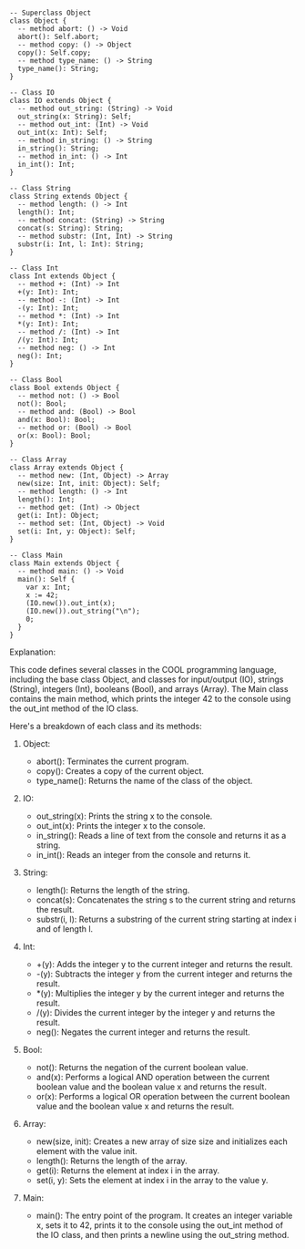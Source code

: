 ```cool

-- Superclass Object
class Object {
  -- method abort: () -> Void
  abort(): Self.abort;
  -- method copy: () -> Object
  copy(): Self.copy;
  -- method type_name: () -> String
  type_name(): String;
}

-- Class IO
class IO extends Object {
  -- method out_string: (String) -> Void
  out_string(x: String): Self;
  -- method out_int: (Int) -> Void
  out_int(x: Int): Self;
  -- method in_string: () -> String
  in_string(): String;
  -- method in_int: () -> Int
  in_int(): Int;
}

-- Class String
class String extends Object {
  -- method length: () -> Int
  length(): Int;
  -- method concat: (String) -> String
  concat(s: String): String;
  -- method substr: (Int, Int) -> String
  substr(i: Int, l: Int): String;
}

-- Class Int
class Int extends Object {
  -- method +: (Int) -> Int
  +(y: Int): Int;
  -- method -: (Int) -> Int
  -(y: Int): Int;
  -- method *: (Int) -> Int
  *(y: Int): Int;
  -- method /: (Int) -> Int
  /(y: Int): Int;
  -- method neg: () -> Int
  neg(): Int;
}

-- Class Bool
class Bool extends Object {
  -- method not: () -> Bool
  not(): Bool;
  -- method and: (Bool) -> Bool
  and(x: Bool): Bool;
  -- method or: (Bool) -> Bool
  or(x: Bool): Bool;
}

-- Class Array
class Array extends Object {
  -- method new: (Int, Object) -> Array
  new(size: Int, init: Object): Self;
  -- method length: () -> Int
  length(): Int;
  -- method get: (Int) -> Object
  get(i: Int): Object;
  -- method set: (Int, Object) -> Void
  set(i: Int, y: Object): Self;
}

-- Class Main
class Main extends Object {
  -- method main: () -> Void
  main(): Self {
    var x: Int;
    x := 42;
    (IO.new()).out_int(x);
    (IO.new()).out_string("\n");
    0;
  }
}

```

Explanation:

This code defines several classes in the COOL programming language, including the base class Object, and classes for input/output (IO), strings (String), integers (Int), booleans (Bool), and arrays (Array). The Main class contains the main method, which prints the integer 42 to the console using the out_int method of the IO class.

Here's a breakdown of each class and its methods:

1. Object:
   - abort(): Terminates the current program.
   - copy(): Creates a copy of the current object.
   - type_name(): Returns the name of the class of the object.

2. IO:
   - out_string(x): Prints the string x to the console.
   - out_int(x): Prints the integer x to the console.
   - in_string(): Reads a line of text from the console and returns it as a string.
   - in_int(): Reads an integer from the console and returns it.

3. String:
   - length(): Returns the length of the string.
   - concat(s): Concatenates the string s to the current string and returns the result.
   - substr(i, l): Returns a substring of the current string starting at index i and of length l.

4. Int:
   - +(y): Adds the integer y to the current integer and returns the result.
   - -(y): Subtracts the integer y from the current integer and returns the result.
   - *(y): Multiplies the integer y by the current integer and returns the result.
   - /(y): Divides the current integer by the integer y and returns the result.
   - neg(): Negates the current integer and returns the result.

5. Bool:
   - not(): Returns the negation of the current boolean value.
   - and(x): Performs a logical AND operation between the current boolean value and the boolean value x and returns the result.
   - or(x): Performs a logical OR operation between the current boolean value and the boolean value x and returns the result.

6. Array:
   - new(size, init): Creates a new array of size size and initializes each element with the value init.
   - length(): Returns the length of the array.
   - get(i): Returns the element at index i in the array.
   - set(i, y): Sets the element at index i in the array to the value y.

7. Main:
   - main(): The entry point of the program. It creates an integer variable x, sets it to 42, prints it to the console using the out_int method of the IO class, and then prints a newline using the out_string method.